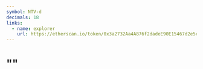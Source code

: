 ```yaml
---
symbol: NTV-d
decimals: 18
links:
  - name: explorer
    url: https://etherscan.io/token/0x3a2732Aa4A876f2dadeE90E15467d2e5ecd18160
---
```


# ""
